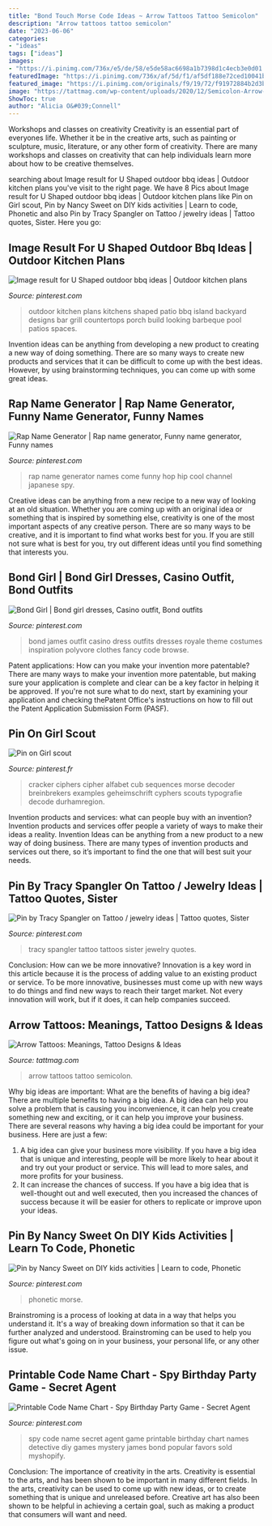 ```yaml
---
title: "Bond Touch Morse Code Ideas ~ Arrow Tattoos Tattoo Semicolon"
description: "Arrow tattoos tattoo semicolon"
date: "2023-06-06"
categories:
- "ideas"
tags: ["ideas"]
images:
- "https://i.pinimg.com/736x/e5/de/58/e5de58ac6698a1b7398d1c4ecb3e0d01.jpg"
featuredImage: "https://i.pinimg.com/736x/af/5d/f1/af5df188e72ced10041b584f31ec246c.jpg"
featured_image: "https://i.pinimg.com/originals/f9/19/72/f91972884b2d3b81fff66f236a903f55.jpg"
image: "https://tattmag.com/wp-content/uploads/2020/12/Semicolon-Arrow-Tattoo-1-263x300.jpg"
ShowToc: true
author: "Alicia O&#039;Connell"
---
```



Workshops and classes on creativity
Creativity is an essential part of everyones life. Whether it be in the creative arts, such as painting or sculpture, music, literature, or any other form of creativity. There are many workshops and classes on creativity that can help individuals learn more about how to be creative themselves.

	

		
searching about Image result for U Shaped outdoor bbq ideas | Outdoor kitchen plans you've visit to the right page. We have 8 Pics about Image result for U Shaped outdoor bbq ideas | Outdoor kitchen plans like Pin on Girl scout, Pin by Nancy Sweet on DIY kids activities | Learn to code, Phonetic and also Pin by Tracy Spangler on Tattoo / jewelry ideas | Tattoo quotes, Sister. Here you go:
		
    
## Image Result For U Shaped Outdoor Bbq Ideas | Outdoor Kitchen Plans

<img loading=lazy src="https://i.pinimg.com/736x/e5/de/58/e5de58ac6698a1b7398d1c4ecb3e0d01.jpg" onerror="this.onerror=null;this.src='https://tse2.mm.bing.net/th?id=OIP.7NOp0EFIV89B6ItVZ1RHdAHaFj&amp;pid=15.1';" alt="Image result for U Shaped outdoor bbq ideas | Outdoor kitchen plans">

_Source: pinterest.com_

>outdoor kitchen plans kitchens shaped patio bbq island backyard designs bar grill countertops porch build looking barbeque pool patios spaces. 

	

Invention ideas can be anything from developing a new product to creating a new way of doing something. There are so many ways to create new products and services that it can be difficult to come up with the best ideas. However, by using brainstorming techniques, you can come up with some great ideas.

    
## Rap Name Generator | Rap Name Generator, Funny Name Generator, Funny Names

<img loading=lazy src="https://i.pinimg.com/originals/b5/89/01/b589010a1aa1b193c588248fc2a6e763.png" onerror="this.onerror=null;this.src='https://tse2.mm.bing.net/th?id=OIP.EoLsLn6h_mKqi1uiPX_4FAHaKa&amp;pid=15.1';" alt="Rap Name Generator | Rap name generator, Funny name generator, Funny names">

_Source: pinterest.com_

>rap name generator names come funny hop hip cool channel japanese spy. 

	

Creative ideas can be anything from a new recipe to a new way of looking at an old situation. Whether you are coming up with an original idea or something that is inspired by something else, creativity is one of the most important aspects of any creative person. There are so many ways to be creative, and it is important to find what works best for you. If you are still not sure what is best for you, try out different ideas until you find something that interests you.

    
## Bond Girl | Bond Girl Dresses, Casino Outfit, Bond Outfits

<img loading=lazy src="https://i.pinimg.com/originals/6d/9b/21/6d9b2113c080528fb79ea0c698c7111d.jpg" onerror="this.onerror=null;this.src='https://tse2.mm.bing.net/th?id=OIP.MwdOajLC-C8mukDnY_12_AHaHa&amp;pid=15.1';" alt="Bond Girl | Bond girl dresses, Casino outfit, Bond outfits">

_Source: pinterest.com_

>bond james outfit casino dress outfits dresses royale theme costumes inspiration polyvore clothes fancy code browse. 

	

Patent applications: How can you make your invention more patentable?
There are many ways to make your invention more patentable, but making sure your application is complete and clear can be a key factor in helping it be approved. If you're not sure what to do next, start by examining your application and checking thePatent Office's instructions on how to fill out the Patent Application Submission Form (PASF).

    
## Pin On Girl Scout

<img loading=lazy src="https://i.pinimg.com/736x/c1/b3/b8/c1b3b8ed3624f6e0722c53844427b26d--secret-code-the-secret.jpg" onerror="this.onerror=null;this.src='https://tse3.mm.bing.net/th?id=OIP.j44aFJBQisfqdaNYPopJ2QAAAA&amp;pid=15.1';" alt="Pin on Girl scout">

_Source: pinterest.fr_

>cracker ciphers cipher alfabet cub sequences morse decoder breinbrekers examples geheimschrift cyphers scouts typografie decode durhamregion. 

	

Invention products and services: what can people buy with an invention?
Invention products and services offer people a variety of ways to make their ideas a reality. Invention Ideas can be anything from a new product to a new way of doing business. There are many types of invention products and services out there, so it’s important to find the one that will best suit your needs.

    
## Pin By Tracy Spangler On Tattoo / Jewelry Ideas | Tattoo Quotes, Sister

<img loading=lazy src="https://i.pinimg.com/736x/03/a6/65/03a665d8403fad061e5e17dde7cd00eb.jpg" onerror="this.onerror=null;this.src='https://tse3.mm.bing.net/th?id=OIP.LjNMG8sMVR0B0jztti4N3AHaNK&amp;pid=15.1';" alt="Pin by Tracy Spangler on Tattoo / jewelry ideas | Tattoo quotes, Sister">

_Source: pinterest.com_

>tracy spangler tattoo tattoos sister jewelry quotes. 

	

Conclusion: How can we be more innovative?
Innovation is a key word in this article because it is the process of adding value to an existing product or service. To be more innovative, businesses must come up with new ways to do things and find new ways to reach their target market. Not every innovation will work, but if it does, it can help companies succeed.

    
## Arrow Tattoos: Meanings, Tattoo Designs &amp; Ideas

<img loading=lazy src="https://tattmag.com/wp-content/uploads/2020/12/Semicolon-Arrow-Tattoo-1-263x300.jpg" onerror="this.onerror=null;this.src='https://tse4.mm.bing.net/th?id=OIP.2g49bJ6Ag2fk_Lc3GTvecQAAAA&amp;pid=15.1';" alt="Arrow Tattoos: Meanings, Tattoo Designs &amp; Ideas">

_Source: tattmag.com_

>arrow tattoos tattoo semicolon. 

	

Why big ideas are important: What are the benefits of having a big idea?
There are multiple benefits to having a big idea. A big idea can help you solve a problem that is causing you inconvenience, it can help you create something new and exciting, or it can help you improve your business. There are several reasons why having a big idea could be important for your business. Here are just a few: 
1) A big idea can give your business more visibility. If you have a big idea that is unique and interesting, people will be more likely to hear about it and try out your product or service. This will lead to more sales, and more profits for your business. 
2) It can increase the chances of success. If you have a big idea that is well-thought out and well executed, then you increased the chances of success because it will be easier for others to replicate or improve upon your ideas.

    
## Pin By Nancy Sweet On DIY Kids Activities | Learn To Code, Phonetic

<img loading=lazy src="https://i.pinimg.com/originals/f9/19/72/f91972884b2d3b81fff66f236a903f55.jpg" onerror="this.onerror=null;this.src='https://tse3.mm.bing.net/th?id=OIP.eVQfAw2Mj7z61sI-xDGHcgHaEl&amp;pid=15.1';" alt="Pin by Nancy Sweet on DIY kids activities | Learn to code, Phonetic">

_Source: pinterest.com_

>phonetic morse. 

	

Brainstroming is a process of looking at data in a way that helps you understand it. It's a way of breaking down information so that it can be further analyzed and understood. Brainstroming can be used to help you figure out what's going on in your business, your personal life, or any other issue.

    
## Printable Code Name Chart - Spy Birthday Party Game - Secret Agent

<img loading=lazy src="https://i.pinimg.com/736x/af/5d/f1/af5df188e72ced10041b584f31ec246c.jpg" onerror="this.onerror=null;this.src='https://tse4.mm.bing.net/th?id=OIP.05JUI-qaUAze-f5EXE3zLwHaHa&amp;pid=15.1';" alt="Printable Code Name Chart - Spy Birthday Party Game - Secret Agent">

_Source: pinterest.com_

>spy code name secret agent game printable birthday chart names detective diy games mystery james bond popular favors sold myshopify. 

	

Conclusion: The importance of creativity in the arts.
Creativity is essential to the arts, and has been shown to be important in many different fields. In the arts, creativity can be used to come up with new ideas, or to create something that is unique and unreleased before. Creative art has also been shown to be helpful in achieving a certain goal, such as making a product that consumers will want and need.

